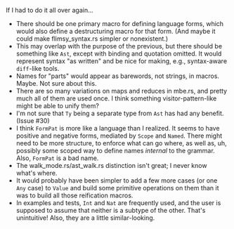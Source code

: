 If I had to do it all over again...

* There should be one primary macro for defining language forms,
  which would also define a destructuring macro for that form.
  (And maybe it could make flimsy_syntax.rs simpler or nonexistent.)
* This may overlap with the purpose of the previous,
  but there should be something like `Ast`, except with binding and quotation omitted.
  It would represent syntax "as written"
  and be nice for making, e.g., syntax-aware `diff`-like tools.
* Names for "parts" would appear as barewords, not strings, in macros. Maybe. Not sure about this.
* There are so many variations on maps and reduces in mbe.rs,
  and pretty much all of them are used once.
  I think something visitor-pattern-like might be able to unify them?
* I'm not sure that `Ty` being a separate type from `Ast` has had any benefit. (Issue #30)
* I think `FormPat` is more like a language than I realized.
  It seems to have positive and negative forms, mediated by `Scope` and `Named`.
  There might need to be more structure, to enforce what can go where,
  as well as, uh, possibly some scoped way to define names *internal* to the grammar.
  Also, `FormPat` is a bad name.
* The walk_mode.rs/ast_walk.rs distinction isn't great; I never know what's where.
* It would probably have been simpler to add a few more cases (or one `Any` case) to `Value`
    and build some primitive operations on them
   than it was to build all those reification macros.
* In examples and tests, `Int` and `Nat` are frequently used,
  and the user is supposed to assume that neither is a subtype of the other.
  That's unintuitive!
  Also, they are a little similar-looking.